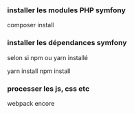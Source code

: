 ### installer les modules PHP symfony

composer install

### installer les dépendances symfony
selon si npm ou yarn installé

yarn install
npm install

### processer les js, css etc

webpack encore

